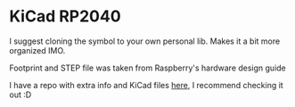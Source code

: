 # KiCad RP2040

I suggest cloning the symbol to your own personal lib. Makes it a bit more organized IMO.

Footprint and STEP file was taken from Raspberry's hardware design guide

I have a repo with extra info and KiCad files [here](https://github.com/Sleepdealr/RP2040-designguide), I recommend checking it out :D
